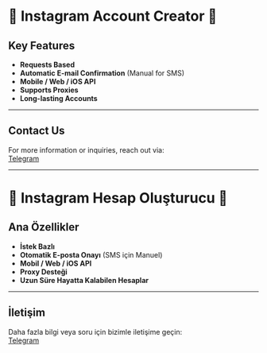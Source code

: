# 🌟 Instagram Account Creator 🌟

## **Key Features**
- **Requests Based**  
- **Automatic E-mail Confirmation** (Manual for SMS)  
- **Mobile / Web / iOS API**  
- **Supports Proxies**  
- **Long-lasting Accounts**  

---

## **Contact Us**
For more information or inquiries, reach out via:  
[Telegram](https://t.me/ANGLE_DEV)  

---

# 🌟 Instagram Hesap Oluşturucu 🌟

## **Ana Özellikler**
- **İstek Bazlı**  
- **Otomatik E-posta Onayı** (SMS için Manuel)  
- **Mobil / Web / iOS API**  
- **Proxy Desteği**  
- **Uzun Süre Hayatta Kalabilen Hesaplar**  

---

## **İletişim**
Daha fazla bilgi veya soru için bizimle iletişime geçin:  
[Telegram](https://t.me/ANGLE_DEV)
